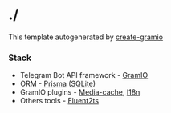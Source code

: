 # ./

This template autogenerated by [create-gramio](https://github.com/gramiojs/create-gramio)

### Stack
- Telegram Bot API framework - [GramIO](https://gramio.dev/)
- ORM - [Prisma](https://www.prisma.io/) ([SQLite](https://sqlite.org/))
- GramIO plugins - [Media-cache](https://gramio.dev/plugins/official/media-cache.html), [I18n](https://gramio.dev/plugins/official/i18n.html)
- Others tools - [Fluent2ts](https://github.com/kravetsone/fluent2ts)